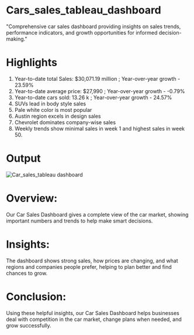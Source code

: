 # Cars_sales_tableau_dashboard
"Comprehensive car sales dashboard providing insights on sales trends, performance indicators, and growth opportunities for informed decision-making."
# Highlights
1. Year-to-date total Sales: $30,071.19 million ; Year-over-year growth - 23.59% 
2. Year-to-date average price: $27,990 ;  Year-over-year growth - -0.79%
3. Year-to-date cars sold: 13.26 k ; Year-over-year growth - 24.57%
4. SUVs lead in body style sales
5. Pale white color is most popular
6. Austin region excels in design sales
7. Chevrolet dominates company-wise sales
8. Weekly trends show minimal sales in week 1 and highest sales in week 50.

# Output
![Car_sales_tableau dashboard](https://github.com/agarwal-varsha/Cars_sales_tableau_dashboard/assets/166792795/feaa9185-f798-4988-8f97-ead380b81ebe)

# Overview:

Our Car Sales Dashboard gives a complete view of the car market, showing important numbers and trends to help make smart decisions.

# Insights:

The dashboard shows strong sales, how prices are changing, and what regions and companies people prefer, helping to plan better and find chances to grow.

# Conclusion:

Using these helpful insights, our Car Sales Dashboard helps businesses deal with competition in the car market, change plans when needed, and grow successfully.
